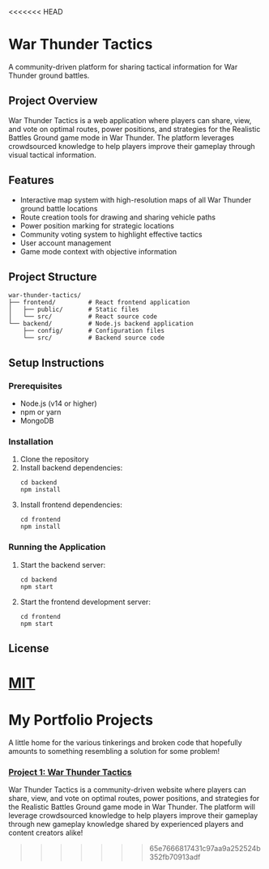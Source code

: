 <<<<<<< HEAD
# War Thunder Tactics

A community-driven platform for sharing tactical information for War Thunder ground battles.

## Project Overview

War Thunder Tactics is a web application where players can share, view, and vote on optimal routes, power positions, and strategies for the Realistic Battles Ground game mode in War Thunder. The platform leverages crowdsourced knowledge to help players improve their gameplay through visual tactical information.

## Features

- Interactive map system with high-resolution maps of all War Thunder ground battle locations
- Route creation tools for drawing and sharing vehicle paths
- Power position marking for strategic locations
- Community voting system to highlight effective tactics
- User account management
- Game mode context with objective information

## Project Structure

```
war-thunder-tactics/
├── frontend/         # React frontend application
│   ├── public/       # Static files
│   └── src/          # React source code
└── backend/          # Node.js backend application
    ├── config/       # Configuration files
    └── src/          # Backend source code
```

## Setup Instructions

### Prerequisites
- Node.js (v14 or higher)
- npm or yarn
- MongoDB

### Installation
1. Clone the repository
2. Install backend dependencies:
   ```
   cd backend
   npm install
   ```
3. Install frontend dependencies:
   ```
   cd frontend
   npm install
   ```

### Running the Application
1. Start the backend server:
   ```
   cd backend
   npm start
   ```
2. Start the frontend development server:
   ```
   cd frontend
   npm start
   ```

## License
[MIT](LICENSE) 
=======
# My Portfolio Projects

A little home for the various tinkerings and broken code that hopefully amounts to something resembling a solution for some problem! 

### [Project 1: War Thunder Tactics](./WarThunderTactics)
War Thunder Tactics is a community-driven website where players can share, view, and vote on optimal routes, power positions, and strategies for the Realistic Battles Ground game mode in War Thunder. The platform will leverage crowdsourced knowledge to help players improve their gameplay through new gameplay knowledge shared by experienced players and content creators alike!
>>>>>>> 65e7666817431c97aa9a252524b352fb70913adf
